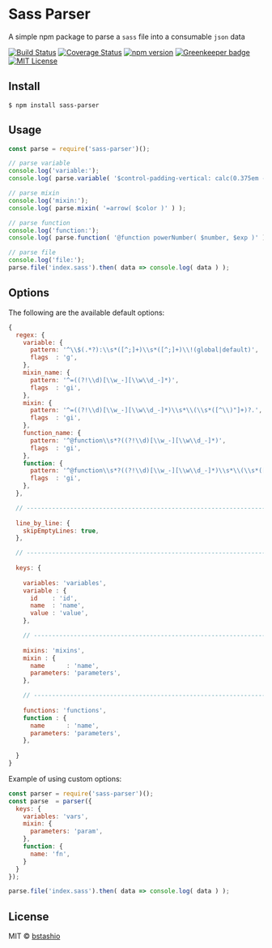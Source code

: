 # Sass Parser

A simple npm package to parse a `sass` file into a consumable `json` data

[![Build Status](https://img.shields.io/travis/bstashio/sass-parser/master.svg?style=flat-square)](https://travis-ci.org/bstashio/sass-parser)
[![Coverage Status](https://img.shields.io/coveralls/github/bstashio/sass-parser/master.svg?style=flat-square)](https://coveralls.io/github/bstashio/sass-parser?branch=master)
[![npm version](https://img.shields.io/npm/v/sass-parser.svg?style=flat-square)](http://npm.im/sass-parser)
[![Greenkeeper badge](https://img.shields.io/badge/Greenkeeper-enabled-brightgreen.svg?style=flat-square)](https://greenkeeper.io/)
[![MIT License](https://img.shields.io/npm/l/express.svg?style=flat-square)](http://opensource.org/licenses/MIT)


## Install

```
$ npm install sass-parser
```


## Usage

```js
const parse = require('sass-parser')();

// parse variable
console.log('variable:');
console.log( parse.variable( '$control-padding-vertical: calc(0.375em - 1px) !default' ) );

// parse mixin
console.log('mixin:');
console.log( parse.mixin( '=arrow( $color )' ) );

// parse function
console.log('function:');
console.log( parse.function( '@function powerNumber( $number, $exp )' ) );

// parse file
console.log('file:');
parse.file('index.sass').then( data => console.log( data ) );
```


## Options


The following are the available default options:

```js
{
  regex: {
    variable: {
      pattern: '^\\$(.*?):\\s*([^;]+)\\s*([^;]+)\\!(global|default)',
      flags  : 'g',
    },
    mixin_name: {
      pattern: '^=((?!\\d)[\\w_-][\\w\\d_-]*)',
      flags  : 'gi',
    },
    mixin: {
      pattern: '^=((?!\\d)[\\w_-][\\w\\d_-]*)\\s*\\(\\s*([^\\)"]+)?.',
      flags  : 'gi',
    },
    function_name: {
      pattern: '^@function\\s*?((?!\\d)[\\w_-][\\w\\d_-]*)',
      flags  : 'gi',
    },
    function: {
      pattern: '^@function\\s*?((?!\\d)[\\w_-][\\w\\d_-]*)\\s*\\(\\s*([^\\)"]+)?.',
      flags  : 'gi',
    },
  },

  // ---------------------------------------------------------------------------
  
  line_by_line: {
    skipEmptyLines: true,
  },

  // ---------------------------------------------------------------------------
  
  keys: {
    
    variables: 'variables',
    variable : {
      id    : 'id',
      name  : 'name',
      value : 'value',
    },

    // -------------------------------------------------------------------------
    
    mixins: 'mixins',
    mixin : {
      name      : 'name',
      parameters: 'parameters',
    },

    // -------------------------------------------------------------------------
    
    functions: 'functions',
    function : {
      name      : 'name',
      parameters: 'parameters',
    },
    
  }
}
```

Example of using custom options:

```js
const parser = require('sass-parser')();
const parse  = parser({
  keys: {
    variables: 'vars',
    mixin: {
      parameters: 'param',
    },
    function: {
      name: 'fn',
    }
  }
});

parse.file('index.sass').then( data => console.log( data ) );
```


## License

MIT © [bstashio](https://github.com/bstashio)
